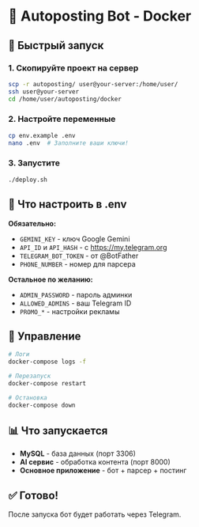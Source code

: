 # 🐳 Autoposting Bot - Docker

## 🚀 Быстрый запуск

### 1. Скопируйте проект на сервер
```bash
scp -r autoposting/ user@your-server:/home/user/
ssh user@your-server
cd /home/user/autoposting/docker
```

### 2. Настройте переменные
```bash
cp env.example .env
nano .env  # Заполните ваши ключи!
```

### 3. Запустите
```bash
./deploy.sh
```

## 📝 Что настроить в .env

**Обязательно:**
- `GEMINI_KEY` - ключ Google Gemini
- `API_ID` и `API_HASH` - с https://my.telegram.org  
- `TELEGRAM_BOT_TOKEN` - от @BotFather
- `PHONE_NUMBER` - номер для парсера

**Остальное по желанию:**
- `ADMIN_PASSWORD` - пароль админки
- `ALLOWED_ADMINS` - ваш Telegram ID
- `PROMO_*` - настройки рекламы

## 🔧 Управление

```bash
# Логи
docker-compose logs -f

# Перезапуск
docker-compose restart

# Остановка  
docker-compose down
```

## 📊 Что запускается

- **MySQL** - база данных (порт 3306)
- **AI сервис** - обработка контента (порт 8000) 
- **Основное приложение** - бот + парсер + постинг

## ✅ Готово!

После запуска бот будет работать через Telegram.